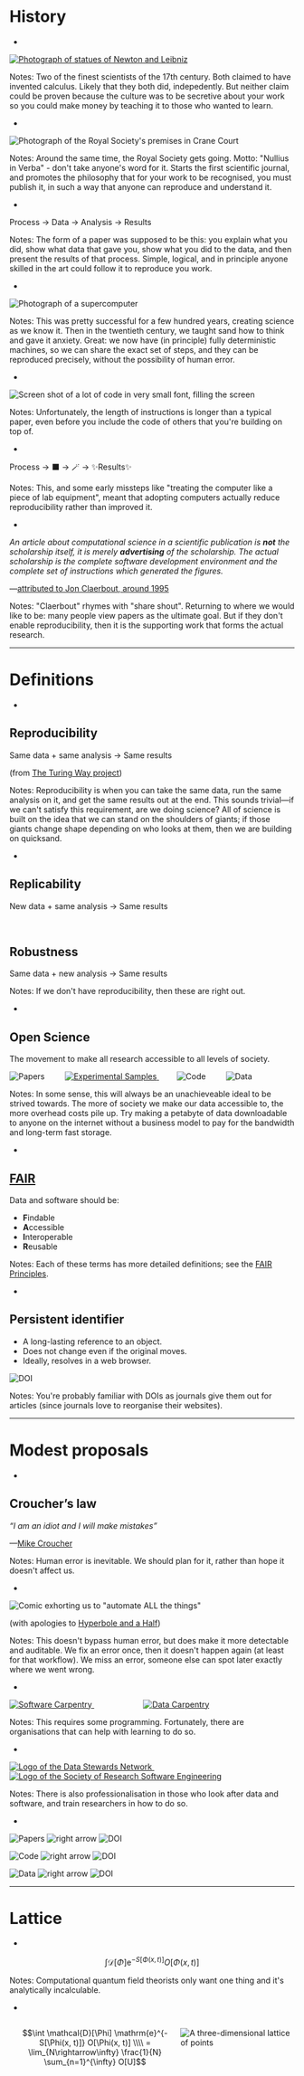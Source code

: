 # History

-

[![Photograph of statues of Newton and Leibniz](./images/newton_leibniz.jpg) <!-- .element: width="1000px" -->](https://commons.wikimedia.org/wiki/File:Statues_of_Isaac_Newton_and_Gottfried_Leibniz.jpg)

Notes:
Two of the finest scientists of the 17th century.
Both claimed to have invented calculus.
Likely that they both did, indepedently.
But neither claim could be proven
because the culture was to be secretive about your work
so you could make money by teaching it to those who wanted to learn.

-

![Photograph of the Royal Society's premises in Crane Court](./images/rs.jpg) <!-- .element: width="700px" -->

Notes:
Around the same time,
the Royal Society gets going.
Motto: "Nullius in Verba" - don't take anyone's word for it.
Starts the first scientific journal,
and promotes the philosophy that for your work to be recognised,
you must publish it,
in such a way that anyone can reproduce and understand it.

-

Process $\rightarrow$ Data $\rightarrow$ Analysis $\rightarrow$ Results

Notes:
The form of a paper was supposed to be this:
you explain what you did,
show what data that gave you,
show what you did to the data,
and then present the results of that process.
Simple,
logical,
and in principle anyone skilled in the art could follow it to reproduce you work.

-

![Photograph of a supercomputer](./images/supercomputer.jpg) <!-- .element: width="1200px" -->

Notes:
This was pretty successful for a few hundred years,
creating science as we know it.
Then in the twentieth century,
we taught sand how to think and gave it anxiety.
Great:
we now have (in principle) fully deterministic machines,
so we can share the exact set of steps,
and they can be reproduced precisely,
without the possibility of human error.

-

![Screen shot of a lot of code in very small font, filling the screen](./images/lots_of_code.png) <!-- .element: width="1800px" -->

Notes:
Unfortunately,
the length of instructions is longer than a typical paper,
even before you include the code of others that you're building on top of.

-

Process $\rightarrow$ ⬛ $\rightarrow$ 🪄 $\rightarrow$ ✨Results✨

Notes:
This,
and some early missteps like
"treating the computer like a piece of lab equipment",
meant that adopting computers actually reduce reproducibility
rather than improved it.

-

_An article about computational science in a scientific publication is **not** the scholarship itself, it is merely **advertising** of the scholarship. The actual scholarship is the complete software development environment and the complete set of instructions which generated the figures._

&mdash;[attributed to Jon Claerbout, around 1995](https://statweb.stanford.edu/~wavelab/Wavelab_850/wavelab.pdf)

Notes:
"Claerbout" rhymes with "share shout".
Returning to where we would like to be:
many people view papers as the ultimate goal.
But if they don't enable reproducibility,
then it is the supporting work
that forms the actual research.

---

# Definitions

-

## Reproducibility

<span class="fragment fade-in" data-fragment-index="1">Same data</span>
<span class="fragment fade-in" data-fragment-index="2">$+$ same analysis</span>
<span class="fragment fade-in" data-fragment-index="3">$\rightarrow$ Same results</span>

<span class="fragment fade-in" data-fragment-index="4">(from [The Turing Way project](https://the-turing-way.netlify.app/reproducible-research/overview/overview-definitions.html))</span>

Notes:
Reproducibility is when you can take the same data,
run the same analysis on it,
and get the same results out at the end.
This sounds trivial&mdash;if
we can't satisfy this requirement,
are we doing science?
All of science is built on the idea
that we can stand on the shoulders of giants;
if those giants change shape depending on who looks at them,
then we are building on quicksand.

-

## Replicability

New data $+$ same analysis $\rightarrow$ Same results

<br>

## Robustness

Same data $+$ new analysis $\rightarrow$ Same results

Notes:
If we don't have reproducibility,
then these are right out.

-

## Open Science

The movement to make all research accessible to all levels of society.

![Papers](images/paper.jpg) <!-- .element width="200px" -->&nbsp;&nbsp;&nbsp;&nbsp;&nbsp;&nbsp;&nbsp;
[![Experimental Samples](images/test_tube.jpg) <!-- .element width="200px" -->](https://www.publicdomainpictures.net/en/view-image.php?image=302908&picture=filling-up-the-test-tube)&nbsp;&nbsp;&nbsp;&nbsp;&nbsp;&nbsp;&nbsp;
![Code](images/photo_of_code.jpg) <!-- .element width="200px" --> &nbsp;&nbsp;&nbsp;&nbsp;&nbsp;&nbsp;&nbsp; ![Data](images/photo_of_data.jpg) <!-- .element width="200px" -->

Notes:
In some sense,
this will always be an unachieveable ideal to be strived towards.
The more of society we make our data accessible to,
the more overhead costs pile up.
Try making a petabyte of data downloadable to anyone on the internet
without a business model to pay for the bandwidth and long-term fast storage.

-

## [FAIR](https://www.go-fair.org/fair-principles/)

Data and software should be:

- **F**indable
- **A**ccessible
- **I**nteroperable
- **R**eusable

Notes:
Each of these terms has more detailed definitions;
see the [FAIR Principles](https://www.go-fair.org/fair-principles/).

-

## Persistent identifier

- A long-lasting reference to an object.
- Does not change even if the original moves.
- Ideally, resolves in a web browser.

![DOI](./images/doi.svg) <!-- .element class="fragment" -->

Notes:
You're probably familiar with DOIs as journals give them out for articles
(since journals love to reorganise their websites).

---

# Modest proposals

-

## Croucher’s law

*“I am an idiot and I will make mistakes”*

&mdash;[Mike Croucher](https://mikecroucher.github.io/MLPM_talk/)

Notes:
Human error is inevitable.
We should plan for it,
rather than hope it doesn't affect us.

-

![Comic exhorting us to "automate ALL the things"](./images/automate.png)

(with apologies to [Hyperbole and a Half](https://hyperboleandahalf.blogspot.com))

Notes:
This doesn't bypass human error,
but does make it more detectable and auditable.
We fix an error once,
then it doesn't happen again
(at least for that workflow).
We miss an error,
someone else can spot later exactly where we went wrong.

-

[![Software Carpentry](./images/swc.svg) <!-- .element width="500px" -->](https://software-carpentry.org) &nbsp;&nbsp;&nbsp;&nbsp;&nbsp;&nbsp;&nbsp;&nbsp;&nbsp;&nbsp;&nbsp;&nbsp;&nbsp;&nbsp;&nbsp;&nbsp;&nbsp;&nbsp;&nbsp;&nbsp;&nbsp; [![Data Carpentry](./images/dc.svg) <!-- .element width="300px" -->](https://datacarpentry.org)

Notes:
This requires some programming.
Fortunately,
there are organisations that can help with learning to do so.

-

[![Logo of the Data Stewards Network](./images/data-stewards.svg) <!-- .element width="400px" -->](https://datastewards.net/)&nbsp;&nbsp;&nbsp;&nbsp;&nbsp;&nbsp;&nbsp;&nbsp;&nbsp;&nbsp;&nbsp;&nbsp;&nbsp;&nbsp;&nbsp;&nbsp;&nbsp;&nbsp;&nbsp;&nbsp;&nbsp; [![Logo of the Society of Research Software Engineering](./images/socrse-knockout.png) <!-- .element width="400px" -->](https://society-rse.org)

Notes:
There is also professionalisation in those who look after data and software,
and train researchers in how to do so.

-

![Papers](./images/paper.jpg) <!-- .element width="100px"  vertical-align="middle" --> ![right arrow](./images/arrow.svg) ![DOI](./images/doi.svg) <!-- .element width="100px"  vertical-align="text-middle" --> 

![Code](./images/photo_of_code.jpg) <!-- .element width="100px"  vertical-align="text-middle" --> <span class="fragment fade-in" data-fragment-index="1"> ![right arrow](./images/arrow.svg) ![DOI](./images/doi.svg) <!-- .element width="100px" vertical-align="text-middle" --></span>

![Data](./images/photo_of_data.jpg) <!-- .element width="100px"  vertical-align="text-middle" --> <span class="fragment fade-in" data-fragment-index="1"> ![right arrow](./images/arrow.svg) ![DOI](./images/doi.svg) <!-- .element width="100px"  vertical-align="text-middle" --></span>

---

# Lattice

-

$$\int \mathcal{D}[\Phi] \mathrm{e}^{-S[\Phi(x, t)]} O[\Phi(x, t)]$$

Notes:
Computational quantum field theorists only want one thing
and it's analytically incalculable.

-

<div style="float: left; width: 60%; height: 100%; vertical-align: middle;">

$$\int \mathcal{D}[\Phi] \mathrm{e}^{-S[\Phi(x, t)]} O[\Phi(x, t)] \\\\
= \lim_{N\rightarrow\infty} \frac{1}{N} \sum_{n=1}^{\infty} O[U]$$

</div>

<div style="float: right; width: 40%; height: 100%; vertical-align: middle;">

![A three-dimensional lattice of points](./images/lattice.svg) <!-- .element style="width: 100%;" -->

</div>

Notes:
So what do?
Computers hate integrals,
so let's discretise everything.
Firstly,
discretise the spacetime to a lattice of points.
Then,
discretise the integral,
so we instead sum over some finite number of samples,
distributed with probability weight $\mathrm{e}^{-S[\Phi]}.
(Note we Wick rotate to Euclidean time so the action can be real.
If $S[\Phi]$ is complex,
e.g. has a chemical potential,
the problem is harder.)
And we can't put Grassman variables into a computer,
so we have to integrte out the fermion fields,
so the state of the system is just the gauge field,
which sits on the links between adjacent sites.

-

- Ensemble: $O(1000)$ configurations
- Typical volume: $96 \times 48^4$
- Space-time dimensions: 4
- $\mathrm{SU}(3)$: $3 \times 3 \times 2$ real numbers
- Double precision: 8 bytes per number

Total: 5.5TiB <!-- .element class="fragment" -->

$O(100\mathrm{k})$ GPUh <!-- .element class="fragment" -->

Notes:
So if the gauge field is the state of our system,
we need to store it so that we can compute observables on it.
Since many observables can be computed on it,
we don't want to throw it away,
but instead share it so that others can make use of it.
But since we typically want more than one point per observable,
we need multiple ensembles.
How do we share tens of terabytes of data?

-

![ILDG logo](./images/ildg.svg) <!-- .element height="100px" -->

![Map of the world showing ILDG regional grids](./images/ildg-map.svg) <!-- .element height="500px" -->

Notes:
The International Lattice Data Grid defines
specifications on how to exchange gauge configurations.
They also provide an identity management service,
and reference implementations for a standards-compatible
metadata catalogue and file catalogue.
The task of deploying these,
and providing storage elements to actually host the binary configurations,
is delegated to Regional Grids.
Currently,
communities are gradually trying to restart their Regional Grids,
after a period of unfunded inactivity.

-

<div style="float: left; width: 40%; height: 100%; vertical-align: middle;">

![Three-dimensional operator with a line connecting sites in the shape of a "+" outlined](./images/lattice_operator.svg)

</div>

<div style="float: left; width: 60%; height: 100%; vertical-align: middle;">

![Zenodo logo](./images/zenodo.svg) <!-- .element height="100px" class="fragment" -->

![Illustration of a piece of text showing citations to software as described in the notes](./images/name-software-with-modifications-editable.svg) <!-- .element height="300px" class="fragment" -->

</div>

Notes:
Once we have generated our ensemble of field configurations,
we then need to actually compute observables on them,
so we can perform the ensemble average that will approximate the integral.
The output of this will typically be much smaller than the configuration,
and the process will require access to the configurations and to HPC resources,
so we will want to share the output of this
so that others can reproduce our subsequent analysis.
Where can we do this?
[click]
Zenodo is one possible location:
it is hosted by CERN,
so is going to be around for a while,
and provides DOIs for records.
Its capacity is limited,
so we can't store configurations there,
but for up to 50GiB per paper it's a good choice.
What about if we want others to be able to reproduce these computations?
[click]
It's not sufficient to describe the algorithm used,
as implementations vary.
We must specify the name of the software used,
so that others may find it.
Even if that software isn't released publicly
(which it should be),
having a name lets readers know if different work used the same software
Specifying a version number lets others know what later changes
you won't have had incorporated when you ran the code.
And providing any changes you made to the software is crucial.

-

![Image showing a diagram of a 3D lattice of points with an arrow pointing to the ILDG logo](./images/lattices-to-ildg.svg) <!-- .element width="400px" -->

![Diagram showing icon representing large blocks of data with an arrow pointing to the HDF5 logo](./images/hdf5-for-more.svg) <!-- .element width="600px" -->

![Diagram showing icons illustrating columned data and plots on the left, with arrows pointing to a CSV file icon on the right](./images/csv-for-columns.svg) <!-- .element width="300px" -->

Notes:
Your data release wants to have raw data,
final data,
metadata and analysis parameters,
and potentially also input files for the HPC computations that led to the raw data.
In terms of data formats,
we already discussed that for configurations we use the ILDG standard formats.
In terms of what we include in our data release,
large data should ideally be packed into a standardised binary format like HDF5.
If your HPC code doesn't produce data such a format,
you can package it,
but it's good to also include the original raw data
in case anything was lost or corrupted in the translation.
Smaller data,
in particular those that non-computational specialists may want access to,
should be a plaintext tabular format like CSV,
that is widely supported by spreadsheet software
in addition to more programmatic data analysis tools.

-

Data $\rightarrow$ ⬛🪄 $\rightarrow$ ✨Results✨

Notes:
Now we have our data in order,
we need to open the black box and look at the analysis more closely.

-

![Plot with default matplotlib style](./images/matplotlib-plot-default.svg) <!-- .element height="300px" -->

![Plot styled to look like in a paper](./images/matplotlib-plot-paper.svg) <!-- .element height="300px" class="fragment" -->
![Plot styled to have a dark background](./images/matplotlib-plot-dark.svg) <!-- .element height="300px" class="fragment" -->

Notes:
Here's a plot in the default Matplotlib plot style.
What if we want it to be more consistent with our paper
[click]
or look good on a presentation with a dark background?
[click]

-

<div style="float: left; width: 700px">

```python
$ head plot_script.py
import matplotlib.pyplot as plt

plt.rcParams["figure.figsize"] = (7, 4)
plt.rcParams["font.size"] = 16
plt.rcParams["axes.labelsize"] = 16
plt.rcParams["legend.fontsize"] = 16
plt.rcParams["lines.markersize"] = 2.0
plt.rcParams["lines.linewidth"] = 0.8
plt.rcParams["lines.markeredgewidth"] = 0.8
plt.rcParams["font.family"] = "lmodern"
plt.rcParams["text.usetex"] = True
plt.rcParams["errorbar.capsize"] = 2
```

</div>

<div style="float: right; width: 500px;" class="fragment">

```python
$ head paper.mplstyle
figure.figsize: 7, 4
font.size: 16
axes.labelsize: 16
legend.fontsize: 16
lines.markersize: 2.0
lines.linewidth: 0.8
lines.markeredgewidth: 0.8
font.family: lmodern
text.usetex: True
errorbar.capsize: 2

$ head plot_script.py
import matplotlib.pyplot as plt
plt.style.use("./paper.mplstyle")
```

</div>

Notes:
One way to achieve this would be 
to manually specify the sequence of formatting options
in each Python script,
or write a helper function to do this.
[click]
But a function to do this is already built into Matplotlib:
you can define a style file containing all your preferences,
and load it in one line each time you plot.
You don't have to use Matplotlib of course;
similar functionality is built into most plotting tools.
The important thing is that you are not manually massaging data.

-

<pre>
Ensemble M1:
mass: 3.1415 ± 0.0926
decay constant: 5.35897 ± 0.00932
Ensemble M2:
mass: 3.84626 ± 0.04338
decay constant: 3.27950 ± 0.00288
Ensemble M3:
mass: 4.1971 ± 0.6939
decay constant: 9.3751 ± 0.0582
Ensemble M4:
mass: 0.97494 ± 0.04592
decay constant: 3.078 ± 0.164
</pre>

</div>

$\downarrow$

<div>

<table>
<tr><th>Ensemble</th><th>$m$</th><th>$f$</th></tr>
<tr><td>M1</td><td><span class="fragment">0.3142(93)</span></td><td><span class="fragment">5.3590(93)</span></td></tr>
<tr><td>M2</td><td><span class="fragment">3.846(43)</span></td><td><span class="fragment">3.2795(29)</span></td></tr>
<tr><td>M3</td><td><span class="fragment">4.20(69)</span></td><td><span class="fragment">9.375(58)</span></td></tr>
<tr><td>M4</td><td><span class="fragment">0.975(46)</span></td><td><span class="fragment">3.08(16)</span></td></tr>
</table>

</div>

Notes:
What about tables?
In a manual workflow,
you might consider transcribing number by hand into your LaTeX documents
from a log file like the one at the top,
or you might drag a CSV file into a table generator,
and copy and paste the result into your paper.
But there's a more automated, reproducible way to do this too.

-

```python
df.to_latex("assets/tables/table1.tex")
```

$\downarrow$

```tex
\begin{table}
    \caption{A spectrum.}
    \input{assets/tables/table1.tex}
\end{table}
```

Notes:
Your code can output a LaTeX file directly,
and the resulting file can be read in from your paper.

-

<div class="r-stack" style="float: left;">

![A paper extract with the text "We find that $g_\mu = 0.0314(15)."](./images/implausible-result.svg) <!-- .element class="fragment fade-out" data-fragment-index="3" width="450px" -->

![A paper extract with the text "We find that $g_\mu = 0.0271(82)."](./images/different-implausible-result.svg) <!-- .element class="fragment current-visible" data-fragment-index="3" width="450px" -->

</div>

<div style="float: right;">

<div class="r-stack" style="width: 600px;">

```tex
\newcommand \gmuResultFinal 0.0314(15)
```
<!-- .element class="fragment current-visible" data-fragment-index="2" -->

```tex
\newcommand \gmuResultFinal 0.0271(82)
```
<!-- .element class="fragment current-visible" data-fragment-index="3" -->

</div>

$\downarrow$ <!-- .element class="fragment" data-fragment-index="2" -->

```tex
\input{definitions.tex}

\begin{document}
We find that $g_\mu = \gmuResultFinal$.
```
<!-- .element class="fragment" data-fragment-index="2" -->


Notes:
We can take this a step further.
Frequently we want to quote numbers in the text of our documents.
Since these numbers will usually be the result of our analysis workflow,
we'd prefer if they could be generated automatically.
In particular,
if you quote many numbers in the text,
or quote one number in many places,
it can be challenging to keep them all consistent by hand
as the analysis is updated.
Similarly to tables,
we output a `.tex` file,
[click]
but in this case we use `\newcommand` to define a macro
that we can use wherever we want to quote a particular number.
When the workflow is re-run,
[click]
updating the `.tex` file will update the numbers everywhere they are used.

-

![Flowchart of the steps in a typical lattice computation](./images/workflow-diagram.svg)

Notes:
Here's a representative, relatively simple lattice analysis workflow.
Each input file might be used to compute multiple observables,
but all classes of file might not be present for all ensembles.
Each output plot may depend on a different subset of ensembles,
or a different set of intermediary parameters.
How might we approach analysing this?

-

![Hands at a keyboard](./images/finger-pressing-computer-keyboard.jpg) <!-- .element height="600px" -->

Notes:
The most naive approach would be to manually invoke each computation by hand.
This would be quite laborious,
and as we discussed earlier,
is prone to errors.
If the data or one of our tools changed,
we'd need to work out what to re-run,
and make sure all the old data were purged.

-

~~~ bash
#!/bin/bash

for ensemble in $(cat ensembles)
do
    for channel in $(cat channels)
        do
        python -m analysis.compute_mass ${ensemble} ${channel} \
            > results/${ensemble}/${channel}.dat
        # ...
    done
    # ...
done

# ...
~~~

Notes:
A shell script is a step up from doing everything by hand,
and is much more auditable later.
Equally,
we could write a Python program that imports our various tools as libraries,
and encode the entire analysis as a Python program that way.
This does however mean that if even if most of our data and code haven't changed,
we still need to re-run everything.
And even if we have steps that don't depend on each other,
we can't easily utilise parallelism and run them at the same time.
We could try and implement such functionality,
checking modification dates,
caching last run times,
and spinning out parallel processes at various points,
but that's a lot of functionality that isn't our specialism&mdash;surely
someone else has encountered this problem before?

-

![Snakemake](./images/snakemake.svg) <!-- .element height="300px" -->

Notes:
Indeed they have;
the problem is "workflow management",
and there is entire zoology of "workflow managers"
that solve some or all of the issues described,
as well as a host of other difficulties.
One popular example,
and one that maps reasonably well to lattice problems,
is Snakemake.

-

~~~ snakemake
plot_styles = "styles/paper.mplstyle"

rule mpcac:
    input:
        data="raw_data/correlators.h5",
        script="src/fit_mpcac.py",
    output:
        data="intermediary_data/{ensemble}/mpcac.json",
        eff_mass_plot="intermediary_data/{ensemble}/mpcac_effmass.pdf",
    conda:
        "envs/fitting.yml"
    shell:
        (
            "python {input.script} {input.data} --output_data {output.data} "
            "--plot_file {output.eff_mass_plot} --plot_styles {plot_styles}"
        )
~~~
<!-- .element style="height: 420px;" -->

~~~ shellsession
snakemake --cores 1 --use-conda intermediary_data/Nf2DB4M2/mpcac.json
~~~

Notes:
In Snakemake,
for each piece of functionality in your workflow,
like "fit a correlator"
or "plot a graph",
you define a rule explaining what inputs it takes,
what outputs it gives back,
and how to run it.
When you ask for a file,
Snakemake works out what rule to run, and runs it.

-

~~~ snakemake
rule all:
    input:
        "assets/plots/mpcac_scan.pdf",


rule mpcac_scan_plot:
    input:
        data=expand("intermediary_data/{ensemble}/mpcac.json", ensemble=ensembles),
        script="src/plot_mpcac.py",
    output:
        plot="assets/plots/mpcac_scan.pdf",
    conda:
        "envs/plotting.yml"
    shell:
        (
            "python {input.script} {input.data} "
            "--plot_file {output.plot} --plot_styles {plot_styles}"
        )
~~~
<!-- .element style="height: 480px;" -->

~~~ shellsession
snakemake --cores 6 --use-conda
~~~

Notes:
If you don't specify a file to build,
Snakemake looks at the first rule in the file
(similarly to `make`),
which is conventionally called `all`.
When you ask for a file that depends on many other files,
Snakemake builds a directed acyclic graph
(DAG)
of the steps needed to achieve it,
and then runs all of the needed steps.
It can use multiple CPU cores to achieve this;
it can also farm work out to clusters.

-

```shellsession
$ cp ensemble1/effective_mass_g5.pdf ../paper/effective_mass_g5_ensemble1.pdf
$ cp ensemble2/effective_mass_gk.pdf ../paper/effective_mass_gk_ensemble2.pdf
$ cp code/analysis/spectrum_summary.pdf ../paper/
$ cp code/analysis/spectrum_summary.tex ../paper/
$ cp code/analysis/metafit.pdf ../paper/
$ cp code/analysis/spectrum_definitions.tex ../paper/
...
```

Notes:
Now,
we've taken steps to generate all of our results automatically,
but there are still some things we're having to do manually&mdash;namely,
keeping all of the TeX and image files we're generating in sync.
If each file is manually copied in when it is changed,
then it is all too easy for some to be forgotten,
meaning that our paper is in an inconsistent state,
where different figures reflect different underlying data.

-

```
$ tree assets
assets
├── definitions
│   └── spectrum.tex
├── plots
│   ├── effective_mass_g5_ensemble1.pdf
│   ├── effective_mass_gk_ensemble2.pdf
│   └── spectrum_summary.pdf
└── tables
    └── spectrum_summary_table.tex

4 directories, 5 files
```

```tex
\includegraphics{assets/plots/spectrum_summary.pdf}
```

Notes:
To avoid this,
it can be a good idea to generate all outputs to be included in a publication
in a single `assets` directory.
This can then be deleted from your LaTeX project and replaced afresh
each time you run your workflow.
When you're ready to publish,
you can also delete the `assets` directory generated by the workflow
and regenerate it completely from scratch,
to make sure that no leftover files from previous runs are present.
There are a couple of things to be careful of:
firstly,
make sure your filenames are all different,
even if they are in different directories.
Otherwise the arXiv will refuse to render your file.
Secondly,
if you publish in Physical Review,
the upload tool completely ignores directory structure,
so the preview PDF will fail to generate.
This doesn't matter&mdash;you can proceed without this,
as the editorial office will do the compilation,
but it's annoying and I've complained at APS repeatedly about this.

---

# Example

-

## [arXiv:2410.19484](https://arxiv.org/abs/2410.19484)

![Screenshot of the cover of the above linked paper](./images/2410.19484.png) <!-- .element width="500" -->

![Screenshot of a section of the above linked paper reading "Research Data Access Statement The data generated for this manuscript can be downloaded from Ref. [14], and the workflow used to analyse it from Ref. [15]. The analysis workflow used to analyse the open data at Ref. [12] is available from Ref. [16]."](./images/2410.19484_data.png) <!-- .element width="1000" -->

Data: [doi:10.5281/zenodo.13128505](https://doi.org/10.5281/zenodo.13128505)

Workflow: [doi:10.5281/zenodo.13128384](https://doi.org/10.5281/zenodo.13128384)

-

## Other examples from TELOS

- [Phys.Rev.D 110 (2024) 074504](https://doi.org/10.1103/PhysRevD.110.074504): [Data](https://doi.org/10.5281/zenodo.13349269), [Workflow](https://doi.org/10.5281/zenodo.13349298)
- [Phys.Rev.D 110 (2024) 074509](https://doi.org/10.1103/PhysRevD.110.074509): [Data](https://doi.org/10.5281/zenodo.11048346), [Workflow](https://doi.org/10.5281/zenodo.11048300)
- [Phys.Rev.D 109 (2024) 094517](https://doi.org/10.1103/PhysRevD.109.094517): [Data](https://doi.org/10.5281/zenodo.10932404), [Workflow](https://doi.org/10.5281/zenodo.10932408)
- [Phys.Rev.D 109 (2024) 094512](https://doi.org/10.1103/PhysRevD.109.094512): [Data](https://doi.org/10.5281/zenodo.10819721), [Workflow](https://doi.org/10.5281/zenodo.10929539)
- [Phys.Rev.D 108 (2023) 094508](https://doi.org/10.1103/PhysRevD.108.094508): [Data](https://doi.org/10.5281/zenodo.8136452), [Workflow](https://doi.org/10.5281/zenodo.8136514)
- [Phys.Lett.B 835 (2022) 137504](https://doi.org/10.1016/j.physletb.2022.137504) and [Phys.Rev.D 106 (2022) 094503](https://doi.org/10.1103/PhysRevD.106.094503): [Data](https://doi.org/10.5281/zenodo.6678411), [Workflow](https://doi.org/10.5281/zenodo.6685967)
- [Phys.Rev.D 106 (2022) 014501](https://doi.org/10.1103/PhysRevD.106.014501): [Data](https://doi.org/10.5281/zenodo.6637515), [Workflow](https://doi.org/10.5281/zenodo.6637743)

---

# Summary

-

## Data

- Sharing data is good
  - Put a data release on Zenodo
  - Include your raw, unmodified data
  - Include final results, anything that's plotted or tabulated
  - Include metadata and other inputs to your analysis workflow
  - Cite the DOI in your paper

-

## Workflows

- Automate your workflows
  - Use plot styles
  - Output tables and definitions to `.tex`
  - Keep outputs in a single directory, linked into your LaTeX project
  - Snakemake is your friend
  - Use small components
  - Translate manual steps to data
- Share them once they're done
  - Use Zenodo
  - Cite the DOI in your paper
- Working reproducibly takes work but this pays off

-

## Further reading

- Lattice Virtual Academy lecture slides
  on Reproducibility and Open Science:
  https://edbennett.github.io/lava-ros-lectures/
- The TELOS Collaboration Approach
  to Reproducibility and Open Science
  [in preparation]

Notes:
I've only scratched the surface,
there's a lot more discussed in the notes above,
and likely plenty more things that aren't even on my radar.
